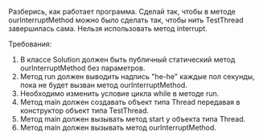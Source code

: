 
Разберись, как работает программа.
Сделай так, чтобы в методе ourInterruptMethod можно было сделать так, чтобы нить TestThread завершилась сама.
Нельзя использовать метод interrupt.


Требования:
1.	В классе Solution должен быть публичный статический метод ourInterruptMethod без параметров.
2.	Метод run должен выводить надпись &quot;he-he&quot; каждые пол секунды, пока не будет вызван метод ourInterruptMethod.
3.	Необходимо изменить условие цикла while в методе run.
4.	Метод main должен создавать объект типа Thread передавая в конструктор объект типа TestThread.
5.	Метод main должен вызывать метод start у объекта типа Thread.
6.	Метод main должен вызывать метод ourInterruptMethod.


